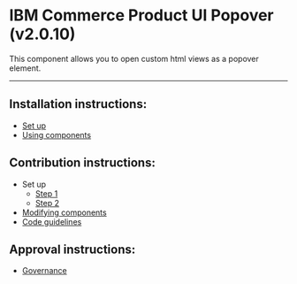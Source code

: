 IBM Commerce Product UI Popover (v2.0.10)
======

This component allows you to open custom html views as a popover element.

---

## Installation instructions:
- [Set up](http://x1showcase.emmlabs.ibm.com/#/developers/setup-all)
- [Using components](http://x1showcase.emmlabs.ibm.com/#/developers/using-components)

## Contribution instructions:
- Set up
	- [Step 1](http://x1showcase.emmlabs.ibm.com/#/developers/setup-all)
	- [Step 2](http://x1showcase.emmlabs.ibm.com/#/developers/contrib-setup)
- [Modifying components](http://x1showcase.emmlabs.ibm.com/#/developers/modifying-components)
- [Code guidelines](http://x1showcase.emmlabs.ibm.com/#/developers/coding-guidelines)

## Approval instructions:
- [Governance](http://x1showcase.emmlabs.ibm.com/#/developers/governance)